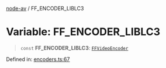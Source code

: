 [node-av](../globals.md) / FF\_ENCODER\_LIBLC3

# Variable: FF\_ENCODER\_LIBLC3

> `const` **FF\_ENCODER\_LIBLC3**: [`FFVideoEncoder`](../type-aliases/FFVideoEncoder.md)

Defined in: [encoders.ts:67](https://github.com/seydx/av/blob/f8631fc881b394300b1479f511d55cf1c370a87f/src/constants/encoders.ts#L67)
